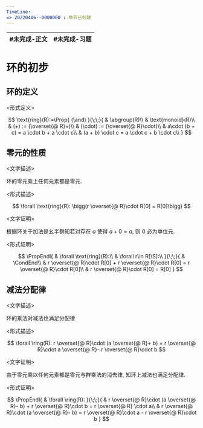 ```yaml
---
TimeLine: 
=> 20220406--0000000 : 章节已创建
---
```

| #未完成-正文 | #未完成-习题 |
| ------------ | ------------ |

# 环的初步

## 环的定义

\<形式定义\>

$$
\text{ring}(R):=\Prop{
    (\and)
}{\;\;}{
    & \abgroup(R)\\
    & \text{monoid}(R)\\
    & (+) := (\overset{@ R}+)\\
    & (\cdot) := (\overset{@ R}\cdot)\\
    & a\cdot (b + c) = a \cdot b + a \cdot c\\
    & (a + b) \cdot c = a \cdot c + b \cdot c\\
}
$$

## 零元的性质

\<文字描述\>

环的零元乘上任何元素都是零元. 


\<形式描述\>

$$
\forall \text{ring}(R): \bigg(r \overset{@ R}\cdot R[0] = R[0]\bigg)
$$

\<文字证明\>

根据环关于加法是幺半群知若对存在 $a$ 使得 $a+0=a$, 则 $0$ 必为单位元. 

\<形式证明\>

$$
\PropEndl{
    & \forall \text{ring}(R):\\
    & \forall r\in R[\S]:\\
}{\;\;}{
    & \CondEnd\\
    & r \overset{@ R}\cdot R[0] + r \overset{@ R}\cdot R[0] 
    = r \overset{@ R}\cdot R[0]\\
    & r \overset{@ R}\cdot R[0] = R[0]
}
$$

## 减法分配律

\<文字描述\>

环的乘法对减法也满足分配律

\<形式描述\>

$$
\forall \ring(R): r \overset{@ R}\cdot (a \overset{@ R}+ b) = r \overset{@ R}\cdot a \overset{@ R}- r \overset{@ R}\cdot b
$$

\<文字证明\>

由于零元乘以任何元素都是零元与群乘法的消去律, 知环上减法也满足分配律. 

\<形式证明\>

$$
\PropEndl{
    & \forall \ring(R):
}{\;\;}{
    & r \overset{@ R}\cdot (a \overset{@ R}- b) + r \overset{@ R}\cdot b  = r \overset{@ R} \cdot a\\
    & r \overset{@ R}\cdot (a \overset{@ R}- b) = r \overset{@ R}\cdot a - r \overset{@ R}\cdot b
}
$$